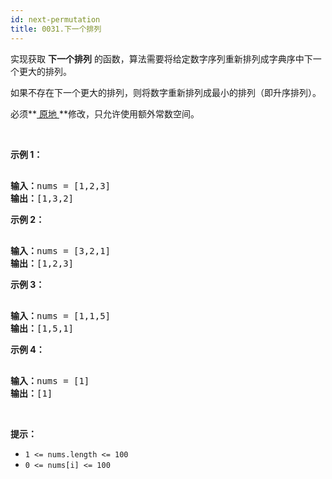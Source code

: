 ```yaml
---
id: next-permutation
title: 0031.下一个排列
---
```

实现获取 **下一个排列** 的函数，算法需要将给定数字序列重新排列成字典序中下一个更大的排列。

如果不存在下一个更大的排列，则将数字重新排列成最小的排列（即升序排列）。

必须**[ 原地 ](https://baike.baidu.com/item/%E5%8E%9F%E5%9C%B0%E7%AE%97%E6%B3%95)**修改，只允许使用额外常数空间。

 

**示例 1：**


<pre><br/><strong>输入：</strong>nums = [1,2,3]<br/><strong>输出：</strong>[1,3,2]<br/></pre>

**示例 2：**


<pre><br/><strong>输入：</strong>nums = [3,2,1]<br/><strong>输出：</strong>[1,2,3]<br/></pre>

**示例 3：**


<pre><br/><strong>输入：</strong>nums = [1,1,5]<br/><strong>输出：</strong>[1,5,1]<br/></pre>

**示例 4：**


<pre><br/><strong>输入：</strong>nums = [1]<br/><strong>输出：</strong>[1]<br/></pre>

 

**提示：**


- <code>1 &lt;= nums.length &lt;= 100</code>
- <code>0 &lt;= nums[i] &lt;= 100</code>
